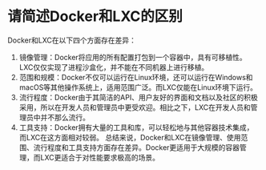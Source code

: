 # 请简述Docker和LXC的区别
Docker和LXC在以下四个方面存在差异：
1. 镜像管理：Docker将应用的所有配置打包到一个容器中，具有可移植性。LXC仅仅实现了进程沙盒化，并不能在不同机器上进行移植。
2. 范围和规模：Docker不仅可以运行在Linux环境，还可以运行在Windows和macOS等其他操作系统上，适用范围广泛。而LXC仅能在Linux环境下运行。
3. 流行程度：Docker由于其简洁的API、用户友好的界面和文档以及社区的积极采用，所以在开发人员和管理员中更受欢迎。相比之下，LXC在开发人员和管理员中并不那么流行。
4. 工具支持：Docker拥有大量的工具和库，可以轻松地与其他容器技术集成，而LXC在这方面相对较弱。
总结来说，Docker和LXC在镜像管理、使用范围、流行程度和工具支持方面存在差异。Docker更适用于大规模的容器管理，而LXC更适合于对性能要求极高的场景。

